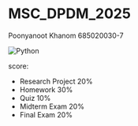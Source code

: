 # MSC_DPDM_2025
Poonyanoot Khanom 685020030-7

![Python](https://img.shields.io/badge/Python-3776AB?style=for-the-badge&logo=python&logoColor=white)

score:
* Research Project 20%
* Homework 30%
* Quiz 10%
* Midterm Exam 20%
* Final Exam 20%



